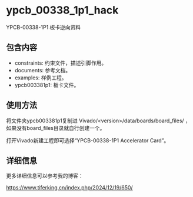# ypcb_00338_1p1_hack

YPCB-00338-1P1 板卡逆向资料

## 包含内容

 - constraints: 约束文件，描述引脚作用。
 - documents: 参考文档。
 - examples: 样例工程。
 - ypcb003381p1: 板卡文件。

## 使用方法

将文件夹ypcb003381p1复制进 Vivado/\<version\>/data/boards/board_files/ ，如果没有board_files目录就自行创建一个。

打开Vivado新建工程即可选择“YPCB-00338-1P1 Accelerator Card”。

## 详细信息

更多详细信息可以参考我的博客：

https://www.tiferking.cn/index.php/2024/12/19/650/
